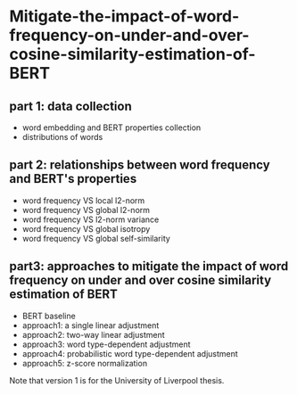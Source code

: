 # Mitigate-the-impact-of-word-frequency-on-under-and-over-cosine-similarity-estimation-of-BERT

## part 1: data collection
- word embedding and BERT properties collection
- distributions of words

## part 2: relationships between word frequency and BERT's properties
- word frequency VS local l2-norm
- word frequency VS global l2-norm
- word frequency VS l2-norm variance
- word frequency VS global isotropy
- word frequency VS global self-similarity

## part3: approaches to mitigate the impact of word frequency on under and over cosine similarity estimation of BERT
- BERT baseline
- approach1: a single linear adjustment
- approach2: two-way linear adjustment
- approach3: word type-dependent adjustment
- approach4: probabilistic word type-dependent adjustment
- approach5: z-score normalization

Note that version 1 is for the University of Liverpool thesis.
